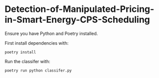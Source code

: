# Detection-of-Manipulated-Pricing-in-Smart-Energy-CPS-Scheduling
Ensure you have Python and Poetry installed. 

First install dependencies with:
```
poetry install
```

Run the classifer with:
```
poetry run python classifer.py
```